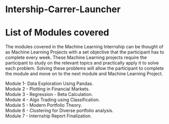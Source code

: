 # Intership-Carrer-Launcher
 
 # List of Modules covered
 The modules covered in the Machine Learning Internship can be thought of as Machine Learning Projects with a set objective that the participant has to complete every week. These
 Machine Learning projects require the participant to study on the relevant topics and practically apply it to solve each problem. Solving these problems will allow the
 participant to complete the module and move on to the next module and Machine Learning Project.

 Module 1-  Data Exploration Using Pandas.<br>
 Module 2 - Plotting in Financial Markets.<br>
 Module 3 - Regression - Beta Calculation.<br>
 Module 4 - Algo Trading using Classification.<br>
 Module 5 - Modern Portfolio Theory.<br>
 Module 6 - Clustering for Diverse portfolio analysis.<br>
 Module 7 - Internship Report Finalization.<br>
 
 
